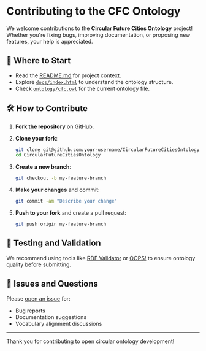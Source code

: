 # Contributing to the CFC Ontology

We welcome contributions to the **Circular Future Cities Ontology** project! Whether you're fixing bugs, improving documentation, or proposing new features, your help is appreciated.

## 🧭 Where to Start

- Read the [README.md](README.md) for project context.
- Explore [`docs/index.html`](docs/index.html) to understand the ontology structure.
- Check [`ontology/cfc.owl`](ontology/cfc.owl) for the current ontology file.

## 🛠️ How to Contribute

1. **Fork the repository** on GitHub.
2. **Clone your fork**:

   ```bash
   git clone git@github.com:your-username/CircularFutureCitiesOntology.git
   cd CircularFutureCitiesOntology
   ```

3. **Create a new branch**:

   ```bash
   git checkout -b my-feature-branch
   ```

4. **Make your changes** and commit:

   ```bash
   git commit -am "Describe your change"
   ```

5. **Push to your fork** and create a pull request:

   ```bash
   git push origin my-feature-branch
   ```

## 🧪 Testing and Validation

We recommend using tools like [RDF Validator](https://www.w3.org/RDF/Validator/) or [OOPS!](http://oops.linkeddata.es/) to ensure ontology quality before submitting.

## 💬 Issues and Questions

Please [open an issue](https://github.com/DigiConstructLab-TU-Delft/CircularFutureCitiesOntology/issues) for:

- Bug reports
- Documentation suggestions
- Vocabulary alignment discussions

---

Thank you for contributing to open circular ontology development!

